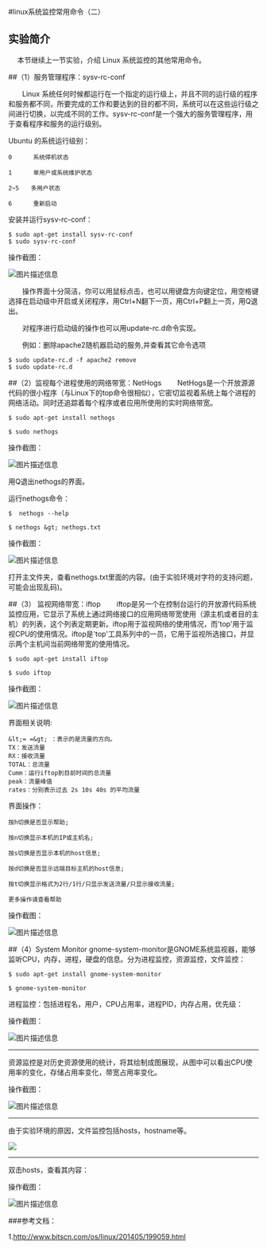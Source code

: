 #linux系统监控常用命令（二）

## 实验简介
　
本节继续上一节实验，介绍 Linux 系统监控的其他常用命令。

##（1）服务管理程序：sysv-rc-conf
    
　　Linux 系统任何时候都运行在一个指定的运行级上，并且不同的运行级的程序和服务都不同，所要完成的工作和要达到的目的都不同，系统可以在这些运行级之间进行切换，以完成不同的工作。sysv-rc-conf是一个强大的服务管理程序，用于查看程序和服务的运行级别。

Ubuntu 的系统运行级别：
```
0　　 　系统停机状态

1　　 　单用户或系统维护状态

2~5　　多用户状态

6　　 　重新启动
```

安装并运行sysv-rc-conf：
```
$ sudo apt-get install sysv-rc-conf
$ sudo sysv-rc-conf
```

操作截图：

![图片描述信息](https://dn-anything-about-doc.qbox.me/userid42227labid973time1430792194009?watermark/1/image/aHR0cDovL3N5bC1zdGF0aWMucWluaXVkbi5jb20vaW1nL3dhdGVybWFyay5wbmc=/dissolve/60/gravity/SouthEast/dx/0/dy/10)

　　操作界面十分简洁，你可以用鼠标点击，也可以用键盘方向键定位，用空格键选择在启动级中开启或关闭程序，用Ctrl+N翻下一页，用Ctrl+P翻上一页，用Q退出。

　　对程序进行启动级的操作也可以用update-rc.d命令实现。

　　例如：删除apache2随机器启动的服务,并查看其它命令选项
```
$ sudo update-rc.d -f apache2 remove
$ sudo update-rc.d 
```

##（2）监视每个进程使用的网络带宽：NetHogs
　　NetHogs是一个开放源源代码的很小程序（与Linux下的top命令很相似），它密切监视着系统上每个进程的网络活动。同时还追踪着每个程序或者应用所使用的实时网络带宽。
```
$ sudo apt-get install nethogs

$ sudo nethogs
```
操作截图：

![图片描述信息](https://dn-anything-about-doc.qbox.me/userid42227labid973time1430793208313?watermark/1/image/aHR0cDovL3N5bC1zdGF0aWMucWluaXVkbi5jb20vaW1nL3dhdGVybWFyay5wbmc=/dissolve/60/gravity/SouthEast/dx/0/dy/10)

用Q退出nethogs的界面。

运行nethogs命令：
```
$  nethogs --help

$ nethogs &gt; nethogs.txt
```
操作截图：

![图片描述信息](https://dn-anything-about-doc.qbox.me/userid42227labid973time1430793603418?watermark/1/image/aHR0cDovL3N5bC1zdGF0aWMucWluaXVkbi5jb20vaW1nL3dhdGVybWFyay5wbmc=/dissolve/60/gravity/SouthEast/dx/0/dy/10)

打开主文件夹，查看nethogs.txt里面的内容。(由于实验环境对字符的支持问题，可能会出现乱码)。

##（3） 监视网络带宽：iftop
　　iftop是另一个在控制台运行的开放源代码系统监控应用，它显示了系统上通过网络接口的应用网络带宽使用（源主机或者目的主机）的列表，这个列表定期更新。iftop用于监视网络的使用情况，而&#39;top&#39;用于监视CPU的使用情况。iftop是&#39;top&#39;工具系列中的一员，它用于监视所选接口，并显示两个主机间当前网络带宽的使用情况。
```
$ sudo apt-get install iftop

$ sudo iftop
```
操作截图：

![图片描述信息](https://dn-anything-about-doc.qbox.me/userid42227labid973time1430794164800?watermark/1/image/aHR0cDovL3N5bC1zdGF0aWMucWluaXVkbi5jb20vaW1nL3dhdGVybWFyay5wbmc=/dissolve/60/gravity/SouthEast/dx/0/dy/10)


界面相关说明:
```
&lt;= =&gt; ：表示的是流量的方向。
TX：发送流量
RX：接收流量
TOTAL：总流量
Cumm：运行iftop到目前时间的总流量
peak：流量峰值
rates：分别表示过去 2s 10s 40s 的平均流量
```
界面操作：
```
按h切换是否显示帮助;

按n切换显示本机的IP或主机名;

按s切换是否显示本机的host信息;

按d切换是否显示远端目标主机的host信息;

按t切换显示格式为2行/1行/只显示发送流量/只显示接收流量;

更多操作请查看帮助
```

操作截图：

![图片描述信息](https://dn-anything-about-doc.qbox.me/userid42227labid973time1430794475596?watermark/1/image/aHR0cDovL3N5bC1zdGF0aWMucWluaXVkbi5jb20vaW1nL3dhdGVybWFyay5wbmc=/dissolve/60/gravity/SouthEast/dx/0/dy/10)


##（4）System Monitor
gnome-system-monitor是GNOME系统监视器，能够监听CPU，内存，进程，硬盘的信息。分为进程监控，资源监控，文件监控：
```
$ sudo apt-get install gnome-system-monitor

$ gnome-system-monitor
```

进程监控：包括进程名，用户，CPU占用率，进程PID，内存占用，优先级：

操作截图：

![图片描述信息](https://dn-anything-about-doc.qbox.me/userid42227labid973time1430811338557?watermark/1/image/aHR0cDovL3N5bC1zdGF0aWMucWluaXVkbi5jb20vaW1nL3dhdGVybWFyay5wbmc=/dissolve/60/gravity/SouthEast/dx/0/dy/10)


----------


资源监控是对历史资源使用的统计，将其绘制成图展现，从图中可以看出CPU使用率的变化，存储占用率变化，带宽占用率变化。

操作截图：

![图片描述信息](https://dn-anything-about-doc.qbox.me/userid42227labid973time1430811346901?watermark/1/image/aHR0cDovL3N5bC1zdGF0aWMucWluaXVkbi5jb20vaW1nL3dhdGVybWFyay5wbmc=/dissolve/60/gravity/SouthEast/dx/0/dy/10)


----------


由于实验环境的原因，文件监控包括hosts，hostname等。

![](https://dn-anything-about-doc.qbox.me/userid42227labid973time1430811325871?watermark/1/image/aHR0cDovL3N5bC1zdGF0aWMucWluaXVkbi5jb20vaW1nL3dhdGVybWFyay5wbmc=/dissolve/60/gravity/SouthEast/dx/0/dy/10)


----------


双击hosts，查看其内容：

操作截图：

![图片描述信息](https://dn-anything-about-doc.qbox.me/userid42227labid973time1430811858641?watermark/1/image/aHR0cDovL3N5bC1zdGF0aWMucWluaXVkbi5jb20vaW1nL3dhdGVybWFyay5wbmc=/dissolve/60/gravity/SouthEast/dx/0/dy/10)

###参考文档：

1.http://www.bitscn.com/os/linux/201405/199059.html


